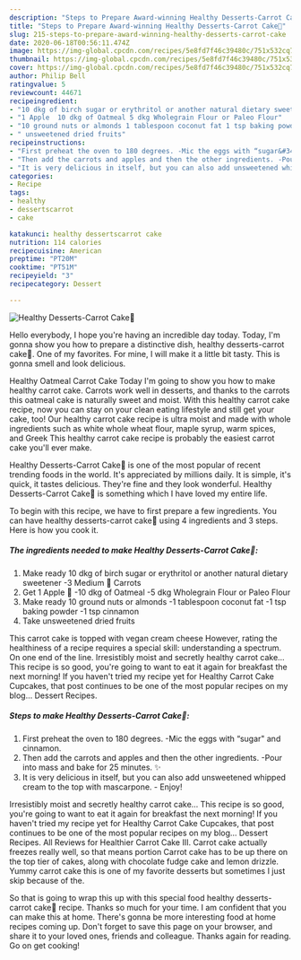 ```yaml
---
description: "Steps to Prepare Award-winning Healthy Desserts-Carrot Cake🥕"
title: "Steps to Prepare Award-winning Healthy Desserts-Carrot Cake🥕"
slug: 215-steps-to-prepare-award-winning-healthy-desserts-carrot-cake
date: 2020-06-18T00:56:11.474Z
image: https://img-global.cpcdn.com/recipes/5e8fd7f46c39480c/751x532cq70/healthy-desserts-carrot-cake🥕-recipe-main-photo.jpg
thumbnail: https://img-global.cpcdn.com/recipes/5e8fd7f46c39480c/751x532cq70/healthy-desserts-carrot-cake🥕-recipe-main-photo.jpg
cover: https://img-global.cpcdn.com/recipes/5e8fd7f46c39480c/751x532cq70/healthy-desserts-carrot-cake🥕-recipe-main-photo.jpg
author: Philip Bell
ratingvalue: 5
reviewcount: 44671
recipeingredient:
- "10 dkg of birch sugar or erythritol or another natural dietary sweetener 3 Medium  Carrots"
- "1 Apple  10 dkg of Oatmeal 5 dkg Wholegrain Flour or Paleo Flour"
- "10 ground nuts or almonds 1 tablespoon coconut fat 1 tsp baking powder 1 tsp cinnamon"
- " unsweetened dried fruits"
recipeinstructions:
- "First preheat the oven to 180 degrees. -Mic the eggs with “sugar&#34; and cinnamon."
- "Then add the carrots and apples and then the other ingredients. -Pour into mass and bake for 25 minutes. ✨"
- "It is very delicious in itself, but you can also add unsweetened whipped cream to the top with mascarpone.  Enjoy!"
categories:
- Recipe
tags:
- healthy
- dessertscarrot
- cake

katakunci: healthy dessertscarrot cake 
nutrition: 114 calories
recipecuisine: American
preptime: "PT20M"
cooktime: "PT51M"
recipeyield: "3"
recipecategory: Dessert

---
```



![Healthy Desserts-Carrot Cake🥕](https://img-global.cpcdn.com/recipes/5e8fd7f46c39480c/751x532cq70/healthy-desserts-carrot-cake🥕-recipe-main-photo.jpg)

Hello everybody, I hope you're having an incredible day today. Today, I'm gonna show you how to prepare a distinctive dish, healthy desserts-carrot cake🥕. One of my favorites. For mine, I will make it a little bit tasty. This is gonna smell and look delicious.

Healthy Oatmeal Carrot Cake Today I&#39;m going to show you how to make healthy carrot cake. Carrots work well in desserts, and thanks to the carrots this oatmeal cake is naturally sweet and moist. With this healthy carrot cake recipe, now you can stay on your clean eating lifestyle and still get your cake, too! Our healthy carrot cake recipe is ultra moist and made with whole ingredients such as white whole wheat flour, maple syrup, warm spices, and Greek This healthy carrot cake recipe is probably the easiest carrot cake you&#39;ll ever make.

Healthy Desserts-Carrot Cake🥕 is one of the most popular of recent trending foods in the world. It's appreciated by millions daily. It is simple, it's quick, it tastes delicious. They're fine and they look wonderful. Healthy Desserts-Carrot Cake🥕 is something which I have loved my entire life.


To begin with this recipe, we have to first prepare a few ingredients. You can have healthy desserts-carrot cake🥕 using 4 ingredients and 3 steps. Here is how you cook it.

<!--inarticleads1-->

##### The ingredients needed to make Healthy Desserts-Carrot Cake🥕:

1. Make ready 10 dkg of birch sugar or erythritol or another natural dietary sweetener -3 Medium 🥕 Carrots
1. Get 1 Apple 🍎 -10 dkg of Oatmeal -5 dkg Wholegrain Flour or Paleo Flour
1. Make ready 10 ground nuts or almonds -1 tablespoon coconut fat -1 tsp baking powder -1 tsp cinnamon
1. Take  unsweetened dried fruits


This carrot cake is topped with vegan cream cheese However, rating the healthiness of a recipe requires a special skill: understanding a spectrum. On one end of the line. Irresistibly moist and secretly healthy carrot cake… This recipe is so good, you&#39;re going to want to eat it again for breakfast the next morning! If you haven&#39;t tried my recipe yet for Healthy Carrot Cake Cupcakes, that post continues to be one of the most popular recipes on my blog… Dessert Recipes. 

<!--inarticleads2-->

##### Steps to make Healthy Desserts-Carrot Cake🥕:

1. First preheat the oven to 180 degrees. -Mic the eggs with “sugar&#34; and cinnamon.
1. Then add the carrots and apples and then the other ingredients. -Pour into mass and bake for 25 minutes. ✨
1. It is very delicious in itself, but you can also add unsweetened whipped cream to the top with mascarpone.  - Enjoy!


Irresistibly moist and secretly healthy carrot cake… This recipe is so good, you&#39;re going to want to eat it again for breakfast the next morning! If you haven&#39;t tried my recipe yet for Healthy Carrot Cake Cupcakes, that post continues to be one of the most popular recipes on my blog… Dessert Recipes. All Reviews for Healthier Carrot Cake III. Carrot cake actually freezes really well, so that means portion Carrot cake has to be up there on the top tier of cakes, along with chocolate fudge cake and lemon drizzle. Yummy carrot cake this is one of my favorite desserts but sometimes I just skip because of the. 

So that is going to wrap this up with this special food healthy desserts-carrot cake🥕 recipe. Thanks so much for your time. I am confident that you can make this at home. There's gonna be more interesting food at home recipes coming up. Don't forget to save this page on your browser, and share it to your loved ones, friends and colleague. Thanks again for reading. Go on get cooking!
